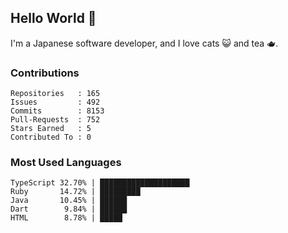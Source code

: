 ## Hello World 👋

I'm a Japanese software developer, and I love cats 😺 and tea 🫖.

### Contributions

    Repositories   : 165
    Issues         : 492
    Commits        : 8153
    Pull-Requests  : 752
    Stars Earned   : 5
    Contributed To : 0

### Most Used Languages

    TypeScript 32.70% | ████████████████████
    Ruby       14.72% | █████████
    Java       10.45% | ██████
    Dart        9.84% | ██████
    HTML        8.78% | █████
